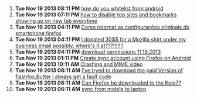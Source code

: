 1. **Tue Nov 19 2013 08:11 PM** [how do you whitelist from android](https://support.mozilla.org/en-US/questions/978116?esab=a&s=&r=140&as=s "cant findout where this feature is. all the info i have read about mentions..")
1. **Tue Nov 19 2013 07:11 PM** [how to disable top sites and bookmarks showing up on new tab everytime](https://support.mozilla.org/en-US/questions/978115?esab=a&s=&r=141&as=s "Need to permanently remove browsed sites showing on tabs and clear history ..")
1. **Tue Nov 19 2013 04:11 PM** [Como retornar as configurações originais do smartphone firefox](https://support.mozilla.org/en-US/questions/978101?esab=a&s=&r=142&as=s "Preciso retornar às configurações originais de fabrica do meu aparelho fire..")
1. **Tue Nov 19 2013 04:11 PM** [I donated 30$$ for a Mozilla shirt under my business email possibly,  where's it at???!!!!!!!](https://support.mozilla.org/en-US/questions/978096?esab=a&s=&r=143&as=s "I'm being made fun of for being gullible")
1. **Tue Nov 19 2013 04:11 PM** [download permissions 11.19.2013](https://support.mozilla.org/en-US/questions/978094?esab=a&s=&r=144&as=s "Mozilla Firefox has a new update. Their permissions annoy me greatly.")
1. **Tue Nov 19 2013 01:11 PM** [Create sync account using Firefox on Android](https://support.mozilla.org/en-US/questions/978079?esab=a&s=&r=145&as=s "My PC crashed. I need to create a sync account from my Galaxy tablet. Can t..")
1. **Tue Nov 19 2013 10:11 AM** [Crashing and MIME video](https://support.mozilla.org/en-US/questions/978053?esab=a&s=&r=146&as=s "How come Firefox on Android crashes everytime i visit tumblr with gifs. Is ..")
1. **Tue Nov 19 2013 08:11 AM** [I've tryed to download the paid Version of flashfox,Butter i always  get a fault code](https://support.mozilla.org/en-US/questions/978044?esab=a&s=&r=147&as=s "BM-CCH-17 was Shown so what does this mein why can't i Support u,and get ri..")
1. **Tue Nov 19 2013 08:11 AM** [Can Firefox be downloaded to the Kuio7?](https://support.mozilla.org/en-US/questions/978037?esab=a&s=&r=148&as=s "I keep trying to download from Google play but it just sets there doing not..")
1. **Tue Nov 19 2013 06:11 AM** [sync from mobile to laptop](https://support.mozilla.org/en-US/questions/978022?esab=a&s=&r=149&as=s "long story short, I had a desktop that I synced with firefox beta for andro..")
